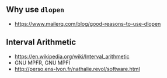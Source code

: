 ## Why use `dlopen`
* https://www.mailerq.com/blog/good-reasons-to-use-dlopen

## Interval Arithmetic
* https://en.wikipedia.org/wiki/Interval_arithmetic
* GNU MPFR, GNU MPFI
* http://perso.ens-lyon.fr/nathalie.revol/software.html
